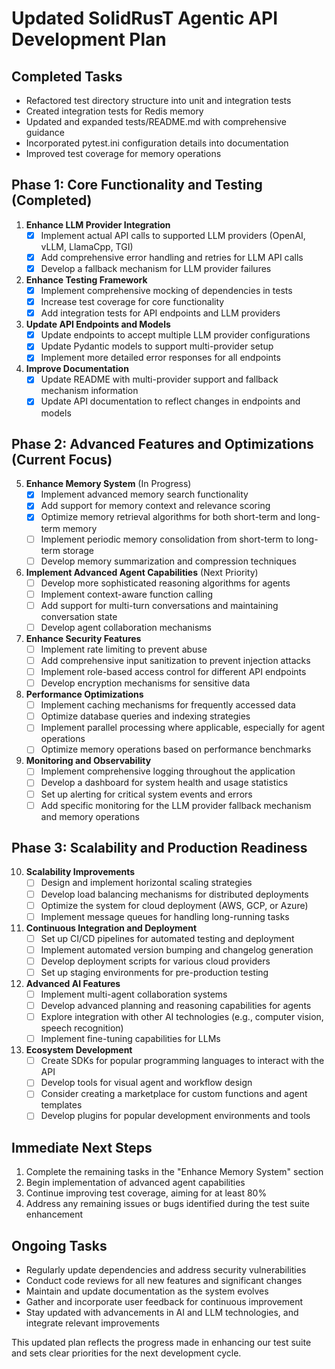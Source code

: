 # Updated SolidRusT Agentic API Development Plan

## Completed Tasks
- Refactored test directory structure into unit and integration tests
- Created integration tests for Redis memory
- Updated and expanded tests/README.md with comprehensive guidance
- Incorporated pytest.ini configuration details into documentation
- Improved test coverage for memory operations

## Phase 1: Core Functionality and Testing (Completed)

1. **Enhance LLM Provider Integration**
   - [x] Implement actual API calls to supported LLM providers (OpenAI, vLLM, LlamaCpp, TGI)
   - [x] Add comprehensive error handling and retries for LLM API calls
   - [x] Develop a fallback mechanism for LLM provider failures

2. **Enhance Testing Framework**
   - [x] Implement comprehensive mocking of dependencies in tests
   - [x] Increase test coverage for core functionality
   - [x] Add integration tests for API endpoints and LLM providers

3. **Update API Endpoints and Models**
   - [x] Update endpoints to accept multiple LLM provider configurations
   - [x] Update Pydantic models to support multi-provider setup
   - [x] Implement more detailed error responses for all endpoints

4. **Improve Documentation**
   - [x] Update README with multi-provider support and fallback mechanism information
   - [x] Update API documentation to reflect changes in endpoints and models

## Phase 2: Advanced Features and Optimizations (Current Focus)

5. **Enhance Memory System** (In Progress)
   - [x] Implement advanced memory search functionality
   - [x] Add support for memory context and relevance scoring
   - [x] Optimize memory retrieval algorithms for both short-term and long-term memory
   - [ ] Implement periodic memory consolidation from short-term to long-term storage
   - [ ] Develop memory summarization and compression techniques

6. **Implement Advanced Agent Capabilities** (Next Priority)
   - [ ] Develop more sophisticated reasoning algorithms for agents
   - [ ] Implement context-aware function calling
   - [ ] Add support for multi-turn conversations and maintaining conversation state
   - [ ] Develop agent collaboration mechanisms

7. **Enhance Security Features**
   - [ ] Implement rate limiting to prevent abuse
   - [ ] Add comprehensive input sanitization to prevent injection attacks
   - [ ] Implement role-based access control for different API endpoints
   - [ ] Develop encryption mechanisms for sensitive data

8. **Performance Optimizations**
   - [ ] Implement caching mechanisms for frequently accessed data
   - [ ] Optimize database queries and indexing strategies
   - [ ] Implement parallel processing where applicable, especially for agent operations
   - [ ] Optimize memory operations based on performance benchmarks

9. **Monitoring and Observability**
   - [ ] Implement comprehensive logging throughout the application
   - [ ] Develop a dashboard for system health and usage statistics
   - [ ] Set up alerting for critical system events and errors
   - [ ] Add specific monitoring for the LLM provider fallback mechanism and memory operations

## Phase 3: Scalability and Production Readiness

10. **Scalability Improvements**
    - [ ] Design and implement horizontal scaling strategies
    - [ ] Develop load balancing mechanisms for distributed deployments
    - [ ] Optimize the system for cloud deployment (AWS, GCP, or Azure)
    - [ ] Implement message queues for handling long-running tasks

11. **Continuous Integration and Deployment**
    - [ ] Set up CI/CD pipelines for automated testing and deployment
    - [ ] Implement automated version bumping and changelog generation
    - [ ] Develop deployment scripts for various cloud providers
    - [ ] Set up staging environments for pre-production testing

12. **Advanced AI Features**
    - [ ] Implement multi-agent collaboration systems
    - [ ] Develop advanced planning and reasoning capabilities for agents
    - [ ] Explore integration with other AI technologies (e.g., computer vision, speech recognition)
    - [ ] Implement fine-tuning capabilities for LLMs

13. **Ecosystem Development**
    - [ ] Create SDKs for popular programming languages to interact with the API
    - [ ] Develop tools for visual agent and workflow design
    - [ ] Consider creating a marketplace for custom functions and agent templates
    - [ ] Develop plugins for popular development environments and tools

## Immediate Next Steps
1. Complete the remaining tasks in the "Enhance Memory System" section
2. Begin implementation of advanced agent capabilities
3. Continue improving test coverage, aiming for at least 80%
4. Address any remaining issues or bugs identified during the test suite enhancement

## Ongoing Tasks
- Regularly update dependencies and address security vulnerabilities
- Conduct code reviews for all new features and significant changes
- Maintain and update documentation as the system evolves
- Gather and incorporate user feedback for continuous improvement
- Stay updated with advancements in AI and LLM technologies, and integrate relevant improvements

This updated plan reflects the progress made in enhancing our test suite and sets clear priorities for the next development cycle.

